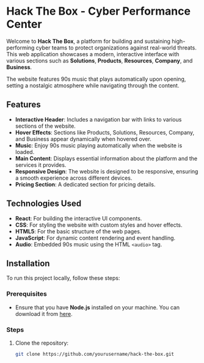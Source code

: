 # Hack The Box - Cyber Performance Center

Welcome to **Hack The Box**, a platform for building and sustaining high-performing cyber teams to protect organizations against real-world threats. This web application showcases a modern, interactive interface with various sections such as **Solutions**, **Products**, **Resources**, **Company**, and **Business**.

The website features 90s music that plays automatically upon opening, setting a nostalgic atmosphere while navigating through the content.

## Features

- **Interactive Header**: Includes a navigation bar with links to various sections of the website.
- **Hover Effects**: Sections like Products, Solutions, Resources, Company, and Business appear dynamically when hovered over.
- **Music**: Enjoy 90s music playing automatically when the website is loaded.
- **Main Content**: Displays essential information about the platform and the services it provides.
- **Responsive Design**: The website is designed to be responsive, ensuring a smooth experience across different devices.
- **Pricing Section**: A dedicated section for pricing details.

## Technologies Used

- **React**: For building the interactive UI components.
- **CSS**: For styling the website with custom styles and hover effects.
- **HTML5**: For the basic structure of the web pages.
- **JavaScript**: For dynamic content rendering and event handling.
- **Audio**: Embedded 90s music using the HTML `<audio>` tag.

## Installation

To run this project locally, follow these steps:

### Prerequisites

- Ensure that you have **Node.js** installed on your machine. You can download it from [here](https://nodejs.org/).

### Steps

1. Clone the repository:

   ```bash
   git clone https://github.com/yourusername/hack-the-box.git
